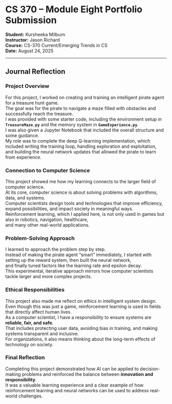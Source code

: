 # CS 370 – Module Eight Portfolio Submission

**Student:** Kursheeka Milburn  
**Instructor:** Jason Richard  
**Course:** CS-370 Current/Emerging Trends in CS  
**Date:** August 24, 2025  

---

## Journal Reflection

### Project Overview
For this project, I worked on creating and training an intelligent pirate agent for a treasure hunt game.  
The goal was for the pirate to navigate a maze filled with obstacles and successfully reach the treasure.  
I was provided with some starter code, including the environment setup in **`TreasureMaze.py`** and the memory system in **`GameExperience.py`**.  
I was also given a Jupyter Notebook that included the overall structure and some guidance.  
My role was to complete the deep Q-learning implementation, which included writing the training loop, handling exploration and exploitation,  
and building the neural network updates that allowed the pirate to learn from experience.  

### Connection to Computer Science
This project showed me how my learning connects to the larger field of computer science.  
At its core, computer science is about solving problems with algorithms, data, and systems.  
Computer scientists design tools and technologies that improve efficiency, expand possibilities, and impact society in meaningful ways.  
Reinforcement learning, which I applied here, is not only used in games but also in robotics, navigation, healthcare,  
and many other real-world applications.  

### Problem-Solving Approach
I learned to approach the problem step by step.  
Instead of making the pirate agent “smart” immediately, I started with setting up the reward system, then built the neural network,  
and finally tuned factors like the learning rate and epsilon decay.  
This experimental, iterative approach mirrors how computer scientists tackle larger and more complex projects.  

### Ethical Responsibilities
This project also made me reflect on ethics in intelligent system design.  
Even though this was just a game, reinforcement learning is used in fields that directly affect human lives.  
As a computer scientist, I have a responsibility to ensure systems are **reliable, fair, and safe**.  
That includes protecting user data, avoiding bias in training, and making systems transparent and inclusive.  
For organizations, it also means thinking about the long-term effects of technology on society.  

### Final Reflection
Completing this project demonstrated how AI can be applied to decision-making problems and reinforced the balance between **innovation and responsibility**.  
It was a valuable learning experience and a clear example of how reinforcement learning and neural networks can be used to address real-world challenges.  
